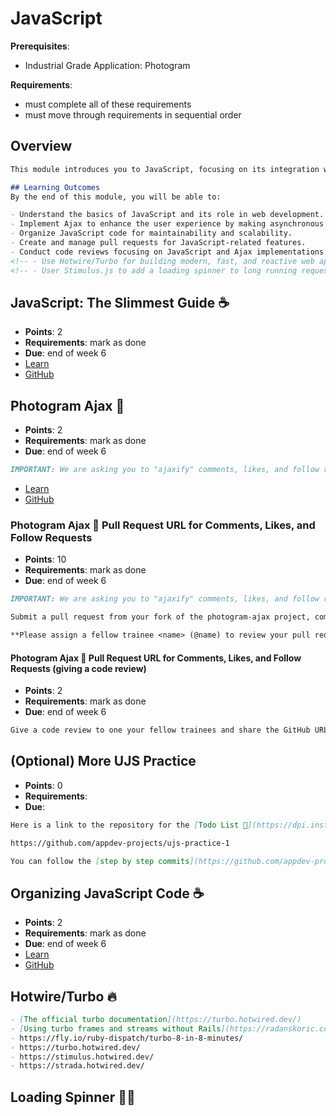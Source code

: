 # JavaScript

**Prerequisites**:
- Industrial Grade Application: Photogram

**Requirements**:
- must complete all of these requirements
- must move through requirements in sequential order

## Overview
```md
This module introduces you to JavaScript, focusing on its integration with Rails applications. You will learn to enhance your applications with dynamic and interactive features using JavaScript, JQuery, and Ajax. By the end of this module, you will be able to "ajaxify" your applications, organize JavaScript code effectively, and implement advanced front-end techniques.

## Learning Outcomes
By the end of this module, you will be able to:

- Understand the basics of JavaScript and its role in web development.
- Implement Ajax to enhance the user experience by making asynchronous requests.
- Organize JavaScript code for maintainability and scalability.
- Create and manage pull requests for JavaScript-related features.
- Conduct code reviews focusing on JavaScript and Ajax implementations.
<!-- - Use Hotwire/Turbo for building modern, fast, and reactive web applications. -->
<!-- - User Stimulus.js to add a loading spinner to long running requests -->
```

## JavaScript: The Slimmest Guide ☕️
- **Points**: 2
- **Requirements**: mark as done
- **Due**: end of week 6
- [Learn](https://learn.firstdraft.com/lessons/203-minimal-js)
- [GitHub](https://github.com/appdev-lessons/minimal-js)

## Photogram Ajax 📸
- **Points**: 2
- **Requirements**: mark as done
- **Due**: end of week 6
```md
IMPORTANT: We are asking you to "ajaxify" comments, likes, and follow requests for this assignment. Please disregard the section of the lesson that states likes and follow requests are optional.
```
- [Learn](https://learn.firstdraft.com/lessons/204-rails-unobtrusive-ajax)
- [GitHub](https://github.com/appdev-lessons/rails-unobtrusive-ajax)

### Photogram Ajax 📸 Pull Request URL for Comments, Likes, and Follow Requests
- **Points**: 10
- **Requirements**: mark as done
- **Due**: end of week 6
```md
IMPORTANT: We are asking you to "ajaxify" comments, likes, and follow requests for this assignment. Please disregard the section of the lesson that states likes and follow requests are optional.

Submit a pull request from your fork of the photogram-ajax project, comparing CRUDing comments using Ajax on a feature branch to the main branch. 

**Please assign a fellow trainee <name> (@name) to review your pull request 👀**.
```
#### Photogram Ajax 📸 Pull Request URL for Comments, Likes, and Follow Requests (giving a code review)
<!-- TODO: do we want to have 3 separate pull requests? -->
- **Points**: 2
- **Requirements**: mark as done
- **Due**: end of week 6
```md
Give a code review to one your fellow trainees and share the GitHub URL.
```

## (Optional) More UJS Practice
- **Points**: 0
- **Requirements**:
- **Due**:
```md
Here is a link to the repository for the [Todo List 📝](https://dpi.instructure.com/courses/294/assignments/2195) app we data modeled in sprint 2.

https://github.com/appdev-projects/ujs-practice-1

You can follow the [step by step commits](https://github.com/appdev-projects/ujs-practice-1/commits/bp-solution) and build your own todo list app to learn more about Rails UJS (Unobtrusive JavaScript)
```
<!-- TODO: add quiz questions https://github.com/DPI-WE/rails-organizing-js-code/issues/6 -->
## Organizing JavaScript Code ☕️
- **Points**: 2
- **Requirements**: mark as done
- **Due**: end of week 6
- [Learn](https://learn.firstdraft.com/lessons/295-rails-organizing-js-code)
- [GitHub](https://github.com/DPI-WE/rails-organizing-js-code)

<!-- TODO: javascript event lifecycle https://github.com/DPI-WE/curriculum/issues/19 -->

<!-- TODO: https://github.com/DPI-WE/curriculum/issues/20 -->
## Hotwire/Turbo 🔥
```md
- [The official turbo documentation](https://turbo.hotwired.dev/)
- [Using turbo frames and streams without Rails](https://radanskoric.com/experiments/using-turbo-frame-streams-without-rails)
- https://fly.io/ruby-dispatch/turbo-8-in-8-minutes/
- https://turbo.hotwired.dev/
- https://stimulus.hotwired.dev/
- https://strada.hotwired.dev/
```

<!-- TODO https://github.com/DPI-WE/curriculum/issues/21 -->
## Loading Spinner 😵‍💫
